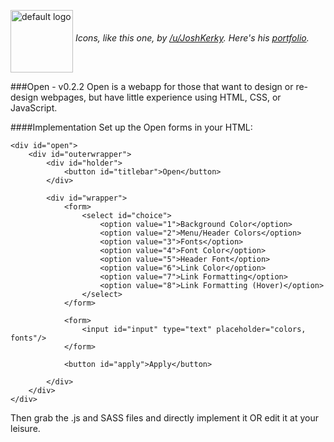 <a href="https://www.behance.net/JKDesignCo"><img src="https://dl.dropbox.com/s/ajla1dwvb9n0zf3/Large.png?dl=0" alt="default logo" width="100" align="middle"
title="Icons by /u/JoshKerky. Click the image for a portfolio or more info."></a>
*Icons, like this one, by [/u/JoshKerky](https://www.reddit.com/user/joshkerky). Here's his [portfolio](https://www.behance.net/JKDesignCo).*

###Open - v0.2.2
Open is a webapp for those that want to design or re-design webpages, 
but have little experience using HTML, CSS, or JavaScript.

####Implementation
Set up the Open forms in your HTML:

```
<div id="open">
    <div id="outerwrapper">
        <div id="holder">
            <button id="titlebar">Open</button>
        </div>

        <div id="wrapper">
            <form>
                <select id="choice">
                    <option value="1">Background Color</option>
                    <option value="2">Menu/Header Colors</option>
                    <option value="3">Fonts</option>
                    <option value="4">Font Color</option>
                    <option value="5">Header Font</option>
                    <option value="6">Link Color</option>
                    <option value="7">Link Formatting</option>
                    <option value="8">Link Formatting (Hover)</option>
                </select>
            </form>

            <form>
                <input id="input" type="text" placeholder="colors, fonts"/>
            </form>

            <button id="apply">Apply</button>

        </div>
    </div>
</div>
```

Then grab the .js and SASS files and directly implement it OR edit it at your leisure.